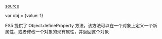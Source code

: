 [source](https://juejin.im/post/5be4f7cfe51d453339084530)

var obj = {value: 1}

ES5 提供了 Object.defineProperty 方法，该方法可以在一个对象上定义一个新属性，或者修改一个对象的现有属性，并返回这个对象

